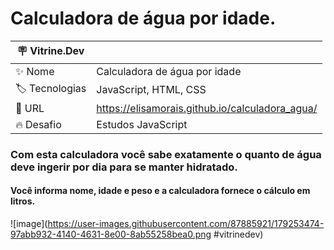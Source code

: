 # Calculadora de água por idade. 

| 🪧 Vitrine.Dev    |  |
| ----------- | ----------- |
| ✨ Nome     | Calculadora de água por idade|
| 🏷️ Tecnologias   | JavaScript, HTML, CSS |
| 🚀 URL   | https://elisamorais.github.io/calculadora_agua/ |
| 🔥 Desafio   | Estudos JavaScript |

### Com esta calculadora você sabe exatamente o quanto de água deve ingerir por dia para se manter hidratado. 
#### Você informa nome, idade e peso e a calculadora fornece o cálculo em litros. 

![image](https://user-images.githubusercontent.com/87885921/179253474-97abb932-4140-4631-8e00-8ab55258bea0.png #vitrinedev)
